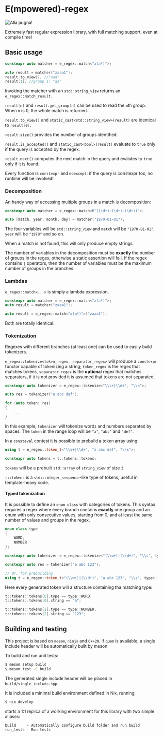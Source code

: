 # E(mpowered)-regex

![Alla pugna!](https://img.shields.io/badge/ALLA-PUGNA-F70808?style=for-the-badge)

Extremely fast regular expression library, with full matching support, even at compile time!

## Basic usage

```cpp
constexpr auto matcher = e_regex::match<"a(a*)">;

auto result = matcher("zaaa1");
result.to_view(); //"aaa"
result[1]; //group 1: "aa"
```

Invoking the matcher with an `std::string_view` returns an `e_regex::match_result`.

`result[n]` and `result.get_group(n)` can be used to read the `n`th group. When `n` is 0, the whole match is returned.

`result.to_view()` and `static_cast<std::string_view>(result)` are identical to `result[0]`.

`result.size()` provides the number of groups identified.

`result.is_accepted()` and `static_cast<bool>(result)` evaluate to `true` only if the query is accepted by the regex.

`result.next()` computes the next match in the query and evalutes to `true` only if it is found.

Every function is `constexpr` and `noexcept`: if the query is constexpr too, no runtime will be involved!

### Decomposition

An handy way of accessing multiple groups in a match is decomposition:

```cpp
constexpr auto matcher = e_regex::match<R"((\d+)-(\d+)-(\d+))">;

auto [match, year, month, day] = matcher("1970-01-01");
```

The four variables will be `std::string_view` and `match` will be `"1970-01-01"`, `year` will be `"1970"` and so on.

When a match is not found, this will only produce empty strings.

The number of variables in the decomposition must be **exactly** the number of groups in the regex, otherwise a static assertion will fail. If the regex contains `|` operators, then the number of variables must be the maximum number of groups in the branches.

### Lambdas

`e_regex::match<...>` is simply a lambda expression.

```cpp
constexpr auto matcher = e_regex::match<"a(a*)">;
auto result = matcher("zaaa1");

auto result = e_regex::match<"a(a*)">("zaaa1");
```

Both are totally identical.

### Tokenization

Regexes with different branches (at least one) can be used to easily build tokenizers.

`e_regex::tokenize<token_regex, separator_regex>` will produce a `constexpr` functor capable of tokenizing a string; `token_regex` is the regex that matches tokens, `separator_regex` is the **optional** regex that matches separators, if it is not provided it is assumed that tokens are not separated.

```cpp
constexpr auto tokenizer = e_regex::tokenize<"\\s+|\\d+", "\\s">;

auto res = tokenizer("a abc def");

for (auto token: res)
{
    ...
}
```

In this example, `tokenizer` will tokenize words and numbers separated by spaces. The `token` in the range loop will be `"a"`, `"abc"` and `"def"`.

In a `consteval` contest it is possible to prebuild a token array using:

```cpp
using t = e_regex::token_t<"\\s+|\\d+", "a abc def", "\\s">;

constexpr auto tokens = t::tokens::tokens;
```

`tokens` will be a prebuilt `std::array` of `string_view` of size `3`.

`t::tokens` is a `std::integer_sequence`-like type of tokens, useful in template-heavy code.

#### **Typed tokenization**

It is possible to define an `enum class` with categories of tokens. This syntax requires a regex where every branch contains **exactly** one group and an enum with only consecutive values, starting from 0, and at least the same number of values and groups in the regex.

```cpp
enum class type
{
    WORD,
    NUMBER
};

constexpr auto tokenizer = e_regex::tokenize<"(\\w+)|(\\d+)", "\\s", type>;

constexpr auto res = tokenizer("a abc 123");

// Or, for prebuilding
using t = e_regex::token_t<"(\\w+)|(\\d+)", "a abc 123", "\\s", type>;
```

Here every generated token will a structure containing tha matching type:

```cpp
t::tokens::tokens[0].type == type::WORD;
t::tokens::tokens[0].string == "a";

t::tokens::tokens[2].type == type::NUMBER;
t::tokens::tokens[2].string == "123";
```


## Building and testing

This project is based on `meson`, `ninja` and `C++20`. If `quom` is available, a single include header will be automatically built by meson.

To build and run unit tests:
```bash
$ meson setup build
$ meson test -C build
```

The generated single include header will be placed in `build/single_include.hpp`.

It is included a minimal build environment defined in Nix, running
```bash
$ nix develop
```

starts a 1:1 replica of a working environment for this library with two simple aliases:

```
build     - Automatically configure build folder and run build
run_tests - Run tests
```
